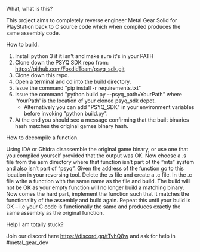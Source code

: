 What, what is this?

This project aims to completely reverse engineer Metal Gear Solid for PlayStation back to C source code which when compiled produces the same assembly code.

How to build.

1.  Install python 3 if it isn't and make sure it's in your PATH
2.  Clone down the PSYQ SDK repo from: https://github.com/FoxdieTeam/psyq_sdk.git
3.  Clone down this repo.
4.  Open a terminal and cd into the build directory.
5.  Issue the command "pip install -r requirements.txt"
6.  Issue the command "python build.py --psyq_path=YourPath" where 'YourPath' is the location of your cloned psyq_sdk depot.
    - Alternatively you can add "PSYQ_SDK" in your environment variables before invoking "python build.py".
7.  At the end you should see a message confirming that the built binaries hash matches the original games binary hash.

How to decompile a function.

Using IDA or Ghidra disassemble the original game binary, or use one that you compiled yourself provided that the output was OK. Now choose a .s file from the asm directory where that function isn’t part of the “mts” system and also isn’t part of “psyq”.
Given the address of the function go to this location in your reversing tool. Delete the .s file and create a .c file. In the .c file write a function with the same name as the file and build. The build will not be OK as your empty function will no longer build a matching binary.
Now comes the hard part, implement the function such that it matches the functionality of the assembly and build again. Repeat this until your build is OK – i.e your C code is functionally the same and produces exactly the same assembly as the original function.

Help I am totally stuck?

Join our discord here https://discord.gg/tTvhQ8w and ask for help in #metal_gear_dev

